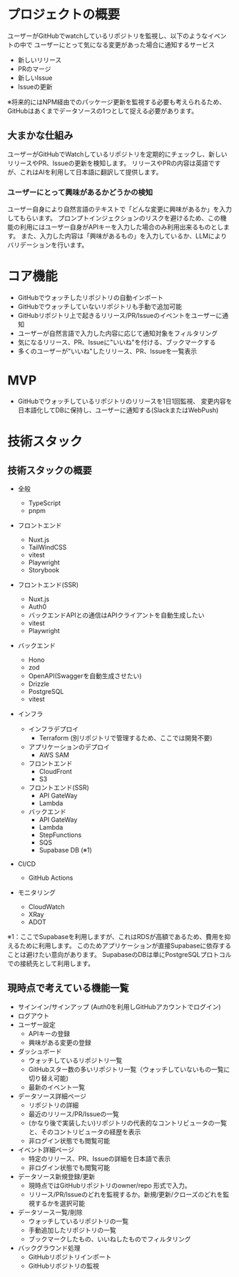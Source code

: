 # プロジェクトの概要

ユーザーがGitHubでwatchしているリポジトリを監視し、以下のようなイベントの中で
ユーザーにとって気になる変更があった場合に通知するサービス

- 新しいリリース
- PRのマージ
- 新しいIssue
- Issueの更新

※将来的にはNPM経由でのパッケージ更新を監視する必要も考えられるため、GitHubはあくまでデータソースの1つとして捉える必要があります。

## 大まかな仕組み

ユーザーがGitHubでWatchしているリポジトリを定期的にチェックし、新しいリリースやPR、Issueの更新を検知します。
リリースやPRの内容は英語ですが、これはAIを利用して日本語に翻訳して提供します。

### ユーザーにとって興味があるかどうかの検知

ユーザー自身により自然言語のテキストで「どんな変更に興味があるか」を入力してもらいます。
プロンプトインジェクションのリスクを避けるため、この機能の利用にはユーザー自身がAPIキーを入力した場合のみ利用出来るものとします。
また、入力した内容は「興味があるもの」を入力しているか、LLMによりバリデーションを行います。

# コア機能

- GitHubでウォッチしたリポジトリの自動インポート
- GitHubでウォッチしていないリポジトリも手動で追加可能
- GitHubリポジトリ上で起きるリリース/PR/Issueのイベントをユーザーに通知
- ユーザーが自然言語で入力した内容に応じて通知対象をフィルタリング
- 気になるリリース、PR、Issueに"いいね"を付ける、ブックマークする
- 多くのユーザーが"いいね"したリリース、PR、Issueを一覧表示

# MVP

- GitHubでウォッチしているリポジトリのリリースを1日1回監視、
  変更内容を日本語化してDBに保持し、ユーザーに通知する(SlackまたはWebPush)

# 技術スタック

## 技術スタックの概要

- 全般
  - TypeScript
  - pnpm
- フロントエンド
  - Nuxt.js
  - TailWindCSS
  - vitest
  - Playwright
  - Storybook
- フロントエンド(SSR)
  - Nuxt.js
  - Auth0
  - バックエンドAPIとの通信はAPIクライアントを自動生成したい
  - vitest
  - Playwright
- バックエンド

  - Hono
  - zod
  - OpenAPI(Swaggerを自動生成させたい)
  - Drizzle
  - PostgreSQL
  - vitest

- インフラ

  - インフラデプロイ
    - Terraform (別リポジトリで管理するため、ここでは開発不要)
  - アプリケーションのデプロイ
    - AWS SAM
  - フロントエンド
    - CloudFront
    - S3
  - フロントエンド(SSR)
    - API GateWay
    - Lambda
  - バックエンド
    - API GateWay
    - Lambda
    - StepFunctions
    - SQS
    - Supabase DB (※1)

- CI/CD

  - GitHub Actions

- モニタリング
  - CloudWatch
  - XRay
  - ADOT

※1：ここでSupabaseを利用しますが、これはRDSが高額であるため、費用を抑えるために利用します。
このためアプリケーションが直接Supabaseに依存することは避けたい意向があります。
SupabaseのDBは単にPostgreSQLプロトコルでの接続先として利用します。

## 現時点で考えている機能一覧

- サインイン/サインアップ
  (Auth0を利用しGitHubアカウントでログイン)
- ログアウト
- ユーザー設定
  - APIキーの登録
  - 興味がある変更の登録
- ダッシュボード
  - ウォッチしているリポジトリ一覧
  - GitHubスター数の多いリポジトリ一覧（ウォッチしていないもの一覧に切り替え可能)
  - 最新のイベント一覧
- データソース詳細ページ
  - リポジトリの詳細
  - 最近のリリース/PR/Issueの一覧
  - (かなり後で実装したい)リポジトリの代表的なコントリビュータの一覧と、そのコントリビュータの経歴を表示
  - 非ログイン状態でも閲覧可能
- イベント詳細ページ
  - 特定のリリース、PR、Issueの詳細を日本語で表示
  - 非ログイン状態でも閲覧可能
- データソース新規登録/更新
  - 現時点ではGitHubリポジトリのowner/repo 形式で入力。
  - リリース/PR/Issueのどれを監視するか。新規/更新/クローズのどれを監視するかを選択可能
- データソース一覧/削除
  - ウォッチしているリポジトリの一覧
  - 手動追加したリポジトリの一覧
  - ブックマークしたもの、いいねしたものでフィルタリング
- バックグラウンド処理
  - GitHubリポジトリインポート
  - GitHubリポジトリの監視
